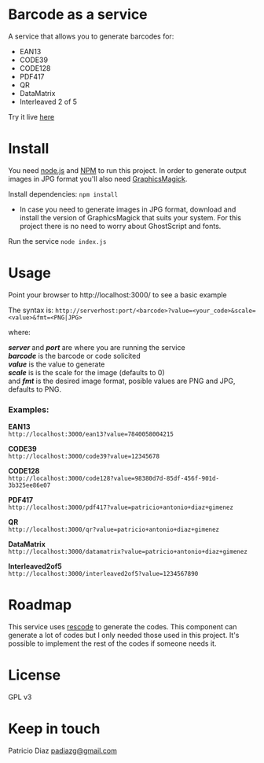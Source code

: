 # Barcode as a service  
A service that allows you to generate barcodes for:
* EAN13
* CODE39
* CODE128
* PDF417
* QR
* DataMatrix
* Interleaved 2 of 5

Try it live [here](https://barcode-render.herokuapp.com/)


# Install  
You need [node.js](https://nodejs.org) and [NPM](https://www.npmjs.com/) to run this project. In order to generate output images in JPG format you'll also need [GraphicsMagick](http://www.graphicsmagick.org/).

Install dependencies:
``npm install``

* In case you need to generate images in JPG format, download and install the version of GraphicsMagick that suits your system. For this project there is no need to worry about GhostScript and fonts.

Run the service
``node index.js``

# Usage  
Point your browser to http://localhost:3000/ to see a basic example

The syntax is:
`http://serverhost:port/<barcode>?value=<your_code>&scale=<value>&fmt=<PNG|JPG>`

where:

___server___ and ___port___ are where you are running the service  
___barcode___ is the barcode or code solicited  
___value___ is the value to generate  
___scale___ is is the scale for the image (defaults to 0)  
and ___fmt___ is the desired image format, posible values are PNG and JPG, defaults to PNG.

### Examples:  

**EAN13**  
`http://localhost:3000/ean13?value=7840058004215`

**CODE39**  
`http://localhost:3000/code39?value=12345678`

**CODE128**  
`http://localhost:3000/code128?value=98380d7d-85df-456f-901d-3b325ee86e07`

**PDF417**  
`http://localhost:3000/pdf417?value=patricio+antonio+diaz+gimenez`

**QR**  
`http://localhost:3000/qr?value=patricio+antonio+diaz+gimenez`

**DataMatrix**  
`http://localhost:3000/datamatrix?value=patricio+antonio+diaz+gimenez`

**Interleaved2of5**  
`http://localhost:3000/interleaved2of5?value=1234567890`

# Roadmap  
This service uses [rescode](https://www.npmjs.com/package/rescode) to generate the codes. This component can generate a lot of codes but I only needed those used in this project. It's possible to implement the rest of the codes if someone needs it.

# License  
GPL v3

# Keep in touch  
Patricio Diaz <padiazg@gmail.com>  
